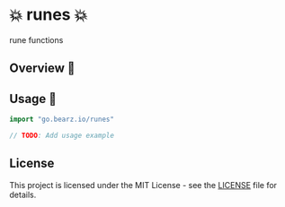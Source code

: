# 💥 runes 💥

rune functions

## Overview 📖

## Usage 🚀

```go
import "go.bearz.io/runes"

// TODO: Add usage example
```

## License

This project is licensed under the MIT License - see
the [LICENSE](./LICENSE.md) file for details.
